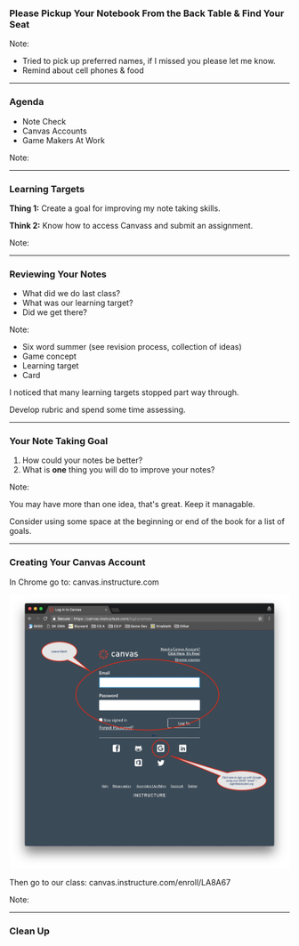 ### Please Pickup Your Notebook From the Back Table & Find Your Seat

Note:

* Tried to pick up preferred names, if I missed you please let me know.
* Remind about cell phones & food

---

### Agenda

* Note Check
* Canvas Accounts
* Game Makers At Work

Note:

---

### Learning Targets

**Thing 1:** Create a goal for improving my note taking skills.

**Think 2:** Know how to access Canvass and submit an assignment.

Note:

---

### Reviewing Your Notes

* What did we do last class?
* What was our learning target?
* Did we get there?

Note:

* Six word summer (see revision process, collection of ideas)
* Game concept
* Learning target
* Card

I noticed that many learning targets stopped part way through.

Develop rubric and spend some time assessing.

---

### Your Note Taking Goal

1. How could your notes be better?
1. What is **one** thing you will do to improve your notes?

Note:

You may have more than one idea, that's great. Keep it managable.

Consider using some space at the beginning or end of the book for a list of goals.

---

### Creating Your Canvas Account

In Chrome go to: canvas.instructure.com

![Canvas login](slides/day02/images/canvas-login-screen.jpg)

Then go to our class: canvas.instructure.com/enroll/LA8A67

Note:

---

### Clean Up
